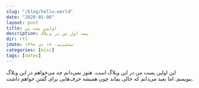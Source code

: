 ```yaml
---
slug: "/blog/hello-world"
date: "2020-01-06"
layout: post
title: اولین پست من
description: پست اول من در وبلاگ
dir: rtl
jdate: سه‌شنبه، ۱۷ دی ۱۳۹۸
categories: [misc]
tags: [notes]
---
```


این اولین پست من در این وبلاگ است. هنوز نمی‌دانم چه می‌خواهم در این وبلاگ بنویسم. اما بعید می‌دانم که خالی بماند چون همیشه حرف‌هایی برای گفتن خواهم داشت.